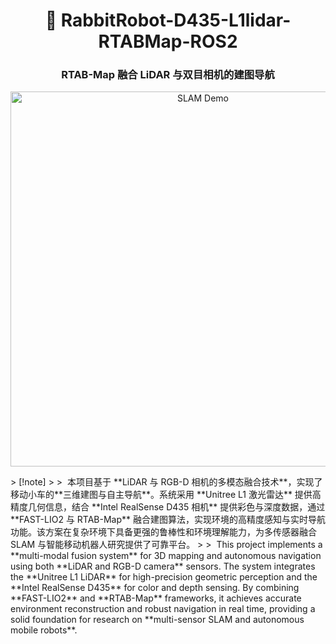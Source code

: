 <h1 align="center">
  🐇 RabbitRobot-D435-L1lidar-RTABMap-ROS2  
</h1>

<h3 align="center">
  RTAB-Map 融合 LiDAR 与双目相机的建图导航
</h3>

<p align="center">
  <img src="docs/demo.gif" width="600" alt="SLAM Demo"/>
</p>
> [!note]
>
> ​	本项目基于 **LiDAR 与 RGB-D 相机的多模态融合技术**，实现了移动小车的**三维建图与自主导航**。系统采用 **Unitree L1 激光雷达** 提供高精度几何信息，结合 **Intel RealSense D435 相机** 提供彩色与深度数据，通过 **FAST-LIO2 与 RTAB-Map** 融合建图算法，实现环境的高精度感知与实时导航功能。该方案在复杂环境下具备更强的鲁棒性和环境理解能力，为多传感器融合 SLAM 与智能移动机器人研究提供了可靠平台。
>
> ​	This project implements a **multi-modal fusion system** for 3D mapping and autonomous navigation using both **LiDAR and RGB-D camera** sensors. The system integrates the **Unitree L1 LiDAR** for high-precision geometric perception and the **Intel RealSense D435** for color and depth sensing. By combining **FAST-LIO2** and **RTAB-Map** frameworks, it achieves accurate environment reconstruction and robust navigation in real time, providing a solid foundation for research on **multi-sensor SLAM and autonomous mobile robots**.
